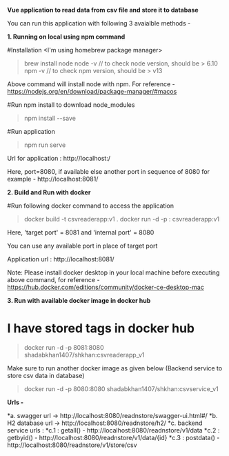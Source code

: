 **Vue application to read data from csv file and store it to database**

You can run this application with following 3 avaialble methods -

**1. Running on local using npm command**

#Installation <I'm using homebrew package manager>
> brew install node
> node -v          // to check node version, should be > 6.10
> npm -v           // to check npm version, should be > v13

Above command will install node with npm. For reference - https://nodejs.org/en/download/package-manager/#macos

#Run npm install to download node_modules
> npm install --save

#Run application 
> npm run serve


Url for application : http://localhost:<port>/

Here, port=8080, if available else another port in sequence of 8080 for example - http://localhost:8081/


**2. Build and Run with docker**

#Run following docker command to access the application 

> docker build -t csvreaderapp:v1 .
> docker run -d -p <target port>:<internal port> csvreaderapp:v1

Here, 'target port' = 8081 and 'internal port' = 8080

You can use any available port in place of target port

Application url : http://localhost:8081/

Note: Please install docker desktop in your local machine before executing above command, for reference - https://hub.docker.com/editions/community/docker-ce-desktop-mac


**3. Run with available docker image in docker hub**

# I have stored tags in docker hub 

> docker run -d -p 8081:8080 shadabkhan1407/shkhan:csvreaderapp_v1

Make sure to run another docker image as given below (Backend service to store csv data in database)

> docker run -d -p 8080:8080 shadabkhan1407/shkhan:csvservice_v1

**Urls -**

*a. swagger url -> http://localhost:8080/readnstore/swagger-ui.html#/
*b. H2 database url -> http://localhost:8080/readnstore/h2/
*c. backend service urls :
    *c.1 :  getall()   - http://localhost:8080/readnstore/v1/data
    *c.2 :  getbyid()  - http://localhost:8080/readnstore/v1/data/{id}
    *c.3 :  postdata() - http://localhost:8080/readnstore/v1/store/csv
